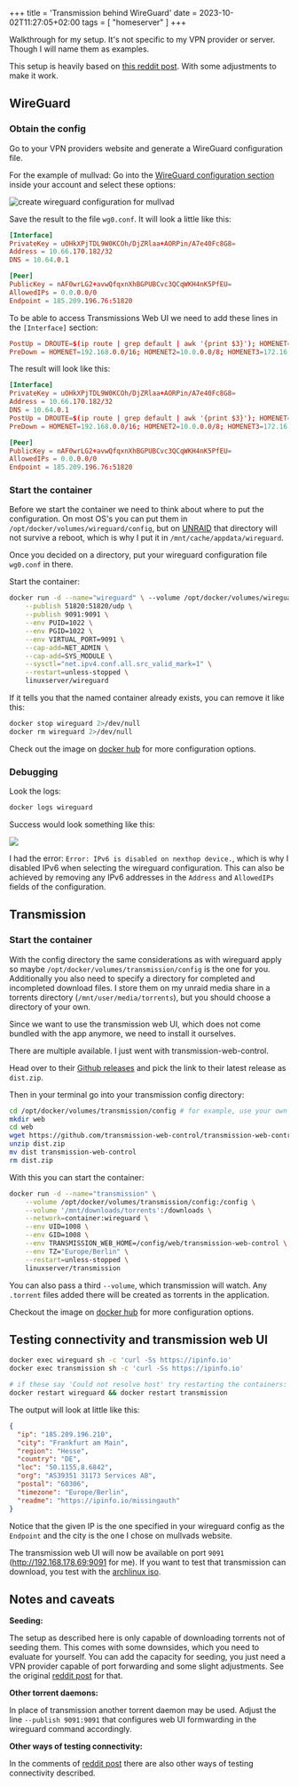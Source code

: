 +++
title = 'Transmission behind WireGuard'
date = 2023-10-02T11:27:05+02:00
tags = [ "homeserver" ]
+++

Walkthrough for my setup.
It's not specific to my VPN provider or server. Though I will name them as
examples.

This setup is heavily based on [this reddit post](https://www.reddit.com/r/VPNTorrents/comments/j1ap68/my_docker_setup_for_torrenting_transmission/).
With some adjustments to make it work.

## WireGuard

### Obtain the config

Go to your VPN providers website and generate a WireGuard configuration file.

For the example of mullvad: Go into the [WireGuard configuration section](https://mullvad.net/en/account/wireguard-config)
inside your account and select these options:

![create wireguard configuration for mullvad](/img/2023/wireguard-mullvad-config.png)

Save the result to the file `wg0.conf`. It will look a little like this:

```conf
[Interface]
PrivateKey = uOHkXPjTDL9W0KCOh/DjZRlaa+AORPin/A7e40Fc8G8=
Address = 10.66.170.182/32
DNS = 10.64.0.1

[Peer]
PublicKey = nAF0wrLG2+avwQfqxnXhBGPUBCvc3QCqWKH4nK5PfEU=
AllowedIPs = 0.0.0.0/0
Endpoint = 185.209.196.76:51820
```

To be able to access Transmissions Web UI we need to add these lines in the
`[Interface]` section:

```conf
PostUp = DROUTE=$(ip route | grep default | awk '{print $3}'); HOMENET=192.168.0.0/16; HOMENET2=10.0.0.0/8; HOMENET3=172.16.0.0/12; ip route add $HOMENET3 via $DROUTE;ip route add $HOMENET2 via $DROUTE; ip route add $HOMENET via $DROUTE;iptables -I OUTPUT -d $HOMENET -j ACCEPT;iptables -A OUTPUT -d $HOMENET2 -j ACCEPT; iptables -A OUTPUT -d $HOMENET3 -j ACCEPT;  iptables -A OUTPUT ! -o %i -m mark ! --mark $(wg show %i fwmark) -m addrtype ! --dst-type LOCAL -j REJECT
PreDown = HOMENET=192.168.0.0/16; HOMENET2=10.0.0.0/8; HOMENET3=172.16.0.0/12; ip route del $HOMENET3 via $DROUTE;ip route del $HOMENET2 via $DROUTE; ip route del $HOMENET via $DROUTE; iptables -D OUTPUT ! -o %i -m mark ! --mark $(wg show %i fwmark) -m addrtype ! --dst-type LOCAL -j REJECT; iptables -D OUTPUT -d $HOMENET -j ACCEPT; iptables -D OUTPUT -d $HOMENET2 -j ACCEPT; iptables -D OUTPUT -d $HOMENET3 -j ACCEPT
```

The result will look like this:

```conf
[Interface]
PrivateKey = uOHkXPjTDL9W0KCOh/DjZRlaa+AORPin/A7e40Fc8G8=
Address = 10.66.170.182/32
DNS = 10.64.0.1
PostUp = DROUTE=$(ip route | grep default | awk '{print $3}'); HOMENET=192.168.0.0/16; HOMENET2=10.0.0.0/8; HOMENET3=172.16.0.0/12; ip route add $HOMENET3 via $DROUTE;ip route add $HOMENET2 via $DROUTE; ip route add $HOMENET via $DROUTE;iptables -I OUTPUT -d $HOMENET -j ACCEPT;iptables -A OUTPUT -d $HOMENET2 -j ACCEPT; iptables -A OUTPUT -d $HOMENET3 -j ACCEPT;  iptables -A OUTPUT ! -o %i -m mark ! --mark $(wg show %i fwmark) -m addrtype ! --dst-type LOCAL -j REJECT
PreDown = HOMENET=192.168.0.0/16; HOMENET2=10.0.0.0/8; HOMENET3=172.16.0.0/12; ip route del $HOMENET3 via $DROUTE;ip route del $HOMENET2 via $DROUTE; ip route del $HOMENET via $DROUTE; iptables -D OUTPUT ! -o %i -m mark ! --mark $(wg show %i fwmark) -m addrtype ! --dst-type LOCAL -j REJECT; iptables -D OUTPUT -d $HOMENET -j ACCEPT; iptables -D OUTPUT -d $HOMENET2 -j ACCEPT; iptables -D OUTPUT -d $HOMENET3 -j ACCEPT

[Peer]
PublicKey = nAF0wrLG2+avwQfqxnXhBGPUBCvc3QCqWKH4nK5PfEU=
AllowedIPs = 0.0.0.0/0
Endpoint = 185.209.196.76:51820
```

### Start the container

Before we start the container we need to think about where to put the
configuration. On most OS's you can put them in
`/opt/docker/volumes/wireguard/config`, but on [UNRAID](https://unraid.net) that directory will not
survive a reboot, which is why I put it in `/mnt/cache/appdata/wireguard`.

Once you decided on a directory, put your wireguard configuration file
`wg0.conf` in there.

Start the container:

```sh
docker run -d --name="wireguard" \ --volume /opt/docker/volumes/wireguard/config:/config \ --volume /lib/modules:/lib/modules \
    --publish 51820:51820/udp \
    --publish 9091:9091 \
    --env PUID=1022 \
    --env PGID=1022 \
    --env VIRTUAL_PORT=9091 \
    --cap-add=NET_ADMIN \
    --cap-add=SYS_MODULE \
    --sysctl="net.ipv4.conf.all.src_valid_mark=1" \
    --restart=unless-stopped \
    linuxserver/wireguard
```

If it tells you that the named container already exists, you can remove it
like this:

```sh
docker stop wireguard 2>/dev/null
docker rm wireguard 2>/dev/null
```
Check out the image on [docker hub](https://hub.docker.com/r/linuxserver/wireguard) for more configuration options.

### Debugging

Look the logs:

```sh
docker logs wireguard
```

Success would look something like this:

![](/img/2023/wireguard-success.png)

I had the error: `Error: IPv6 is disabled on nexthop device.`, which is why I
disabled IPv6 when selecting the wireguard configuration. This can also be
achieved by removing any IPv6 addresses in the `Address` and `AllowedIPs` fields
of the configuration.

## Transmission

### Start the container

With the config directory the same considerations as with wireguard apply
so maybe `/opt/docker/volumes/transmission/config` is the one for you.
Additionally you also need to specify a directory for completed and
incompleted download files. I store them on my unraid media share in a torrents
directory (`/mnt/user/media/torrents`), but you should choose a directory of
your own.

Since we want to use the transmission web UI, which does not come bundled with
the app anymore, we need to install it ourselves.

There are multiple available.
I just went with transmission-web-control.

Head over to their [Github releases](https://github.com/transmission-web-control/transmission-web-control/releases)
and pick the link to their latest release as `dist.zip`.

Then in your terminal go into your transmission config directory:

```sh
cd /opt/docker/volumes/transmission/config # for example, use your own
mkdir web
cd web
wget https://github.com/transmission-web-control/transmission-web-control/releases/download/v1.6.31/dist.zip # latest version at the time of writing
unzip dist.zip
mv dist transmission-web-control
rm dist.zip
```

With this you can start the container:

```sh
docker run -d --name="transmission" \
    --volume /opt/docker/volumes/transmission/config:/config \
    --volume '/mnt/downloads/torrents':/downloads \
    --network=container:wireguard \
    --env UID=1008 \
    --env GID=1008 \
    --env TRANSMISSION_WEB_HOME=/config/web/transmission-web-control \
    --env TZ="Europe/Berlin" \
    --restart=unless-stopped \
    linuxserver/transmission
```

You can also pass a third `--volume`, which transmission will watch. Any
`.torrent` files added there will be created as torrents in the application.

Checkout the image on [docker hub](https://hub.docker.com/r/linuxserver/transmission) for more configuration options.

## Testing connectivity and transmission web UI

```sh
docker exec wireguard sh -c 'curl -Ss https://ipinfo.io'
docker exec transmission sh -c 'curl -Ss https://ipinfo.io'

# if these say 'Could not resolve host' try restarting the containers:
docker restart wireguard && docker restart transmission
```

The output will look at little like this:
```json
{
  "ip": "185.209.196.210",
  "city": "Frankfurt am Main",
  "region": "Hesse",
  "country": "DE",
  "loc": "50.1155,8.6842",
  "org": "AS39351 31173 Services AB",
  "postal": "60306",
  "timezone": "Europe/Berlin",
  "readme": "https://ipinfo.io/missingauth"
}
```
Notice that the given IP is the one specified in your wireguard config as the
`Endpoint` and the city is the one I chose on mullvads website.

The transmission web UI will now be available on port `9091` (http://192.168.178.69:9091 for me).
If you want to test that transmission can download, you test with the [archlinux iso](https://archlinux.org/download).

## Notes and caveats

**Seeding:**

The setup as described here is only capable of downloading torrents not of seeding them.
This comes with some downsides, which you need to evaluate for yourself.
You can add the capacity for seeding, you just need a VPN provider capable of port
forwarding and some slight adjustments.
See the original [reddit post](https://www.reddit.com/r/VPNTorrents/comments/j1ap68/my_docker_setup_for_torrenting_transmission/) for that.

**Other torrent daemons:**

In place of transmission another torrent daemon may be used. Adjust the line
`--publish 9091:9091` that configures web UI formwarding in the wireguard
command accordingly.

**Other ways of testing connectivity:**

In the comments of [reddit post](https://www.reddit.com/r/VPNTorrents/comments/j1ap68/my_docker_setup_for_torrenting_transmission/)
there are also other ways of testing connectivity described.


